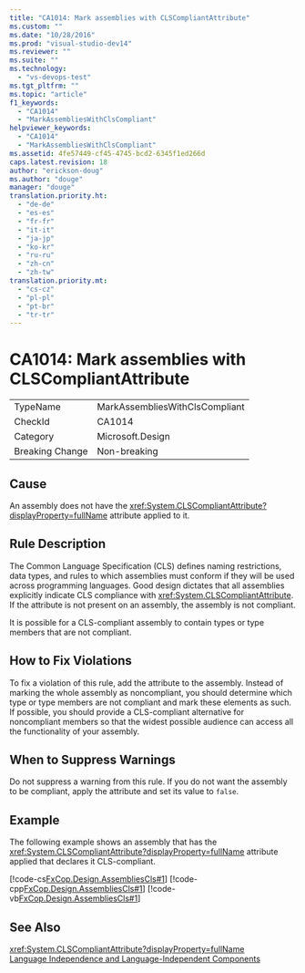 ```yaml
---
title: "CA1014: Mark assemblies with CLSCompliantAttribute"
ms.custom: ""
ms.date: "10/28/2016"
ms.prod: "visual-studio-dev14"
ms.reviewer: ""
ms.suite: ""
ms.technology: 
  - "vs-devops-test"
ms.tgt_pltfrm: ""
ms.topic: "article"
f1_keywords: 
  - "CA1014"
  - "MarkAssembliesWithClsCompliant"
helpviewer_keywords: 
  - "CA1014"
  - "MarkAssembliesWithClsCompliant"
ms.assetid: 4fe57449-cf45-4745-bcd2-6345f1ed266d
caps.latest.revision: 18
author: "erickson-doug"
ms.author: "douge"
manager: "douge"
translation.priority.ht: 
  - "de-de"
  - "es-es"
  - "fr-fr"
  - "it-it"
  - "ja-jp"
  - "ko-kr"
  - "ru-ru"
  - "zh-cn"
  - "zh-tw"
translation.priority.mt: 
  - "cs-cz"
  - "pl-pl"
  - "pt-br"
  - "tr-tr"
---
```

# CA1014: Mark assemblies with CLSCompliantAttribute
|||  
|-|-|  
|TypeName|MarkAssembliesWithClsCompliant|  
|CheckId|CA1014|  
|Category|Microsoft.Design|  
|Breaking Change|Non-breaking|  
  
## Cause  
 An assembly does not have the <xref:System.CLSCompliantAttribute?displayProperty=fullName> attribute applied to it.  
  
## Rule Description  
 The Common Language Specification (CLS) defines naming restrictions, data types, and rules to which assemblies must conform if they will be used across programming languages. Good design dictates that all assemblies explicitly indicate CLS compliance with <xref:System.CLSCompliantAttribute>. If the attribute is not present on an assembly, the assembly is not compliant.  
  
 It is possible for a CLS-compliant assembly to contain types or type members that are not compliant.  
  
## How to Fix Violations  
 To fix a violation of this rule, add the attribute to the assembly. Instead of marking the whole assembly as noncompliant, you should determine which type or type members are not compliant and mark these elements as such. If possible, you should provide a CLS-compliant alternative for noncompliant members so that the widest possible audience can access all the functionality of your assembly.  
  
## When to Suppress Warnings  
 Do not suppress a warning from this rule. If you do not want the assembly to be compliant, apply the attribute and set its value to `false`.  
  
## Example  
 The following example shows an assembly that has the <xref:System.CLSCompliantAttribute?displayProperty=fullName> attribute applied that declares it CLS-compliant.  
  
 [!code-cs[FxCop.Design.AssembliesCls#1](../code-quality/codesnippet/CSharp/ca1014-mark-assemblies-with-clscompliantattribute_1.cs)]
 [!code-cpp[FxCop.Design.AssembliesCls#1](../code-quality/codesnippet/CPP/ca1014-mark-assemblies-with-clscompliantattribute_1.cpp)]
 [!code-vb[FxCop.Design.AssembliesCls#1](../code-quality/codesnippet/VisualBasic/ca1014-mark-assemblies-with-clscompliantattribute_1.vb)]  
  
## See Also  
 <xref:System.CLSCompliantAttribute?displayProperty=fullName>   
 [Language Independence and Language-Independent Components](../Topic/Language%20Independence%20and%20Language-Independent%20Components.md)